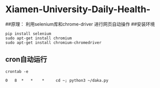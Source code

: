 # Xiamen-University-Daily-Health-
##原理：
利用selenium库和chrome-driver 进行网页自动操作
##安装环境
```
pip install selenium
sudo apt-get install chromium
sudo apt-get install chromium-chromedriver
```
## cron自动运行
```
crontab -e

0   8  *   *    *     cd ~; python3 ~/daka.py
```
